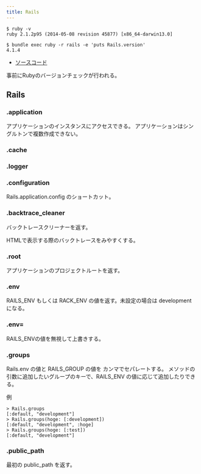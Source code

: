 ```yaml
---
title: Rails
---
```


```
$ ruby -v
ruby 2.1.2p95 (2014-05-08 revision 45877) [x86_64-darwin13.0]
```

```
$ bundle exec ruby -r rails -e 'puts Rails.version'
4.1.4
```

* [ソースコード](https://github.com/rails/rails/blob/v4.1.2/railties/lib/rails.rb)

事前にRubyのバージョンチェックが行われる。

Rails
--------------------------------------------------------------------------------

### .application

アプリケーションのインスタンスにアクセスできる。
アプリケーションはシングルトンで複数作成できない。

### .cache


### .logger


### .configuration

Rails.application.config のショートカット。


### .backtrace_cleaner

バックトレースクリーナーを返す。

HTMLで表示する際のバックトレースをみやすくする。

### .root

アプリケーションのプロジェクトルートを返す。

### .env

RAILS_ENV もしくは RACK_ENV の値を返す。未設定の場合は development になる。

### .env=


RAILS_ENVの値を無視して上書きする。


### .groups

Rails.env の値と RAILS_GROUP の値を カンマでセパレートする。
メソッドの引数に追加したいグループのキーで、RAILS_ENV の値に応じて追加したりできる。

例

```
> Rails.groups
[:default, "development"]
> Rails.groups(hoge: [:development])
[:default, "development", :hoge]
> Rails.groups(hoge: [:test])
[:default, "development"]
```

### .public_path

最初の public_path を返す。

